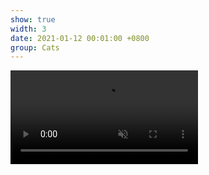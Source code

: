 ```yaml
---
show: true
width: 3
date: 2021-01-12 00:01:00 +0800
group: Cats
---
```

<video autoplay muted loop playsinline class="w-100 rounded">
  <source src="{{ '/assets/images/cat/catvid2.mp4' | relative_url }}" type="video/mp4">
</video>
